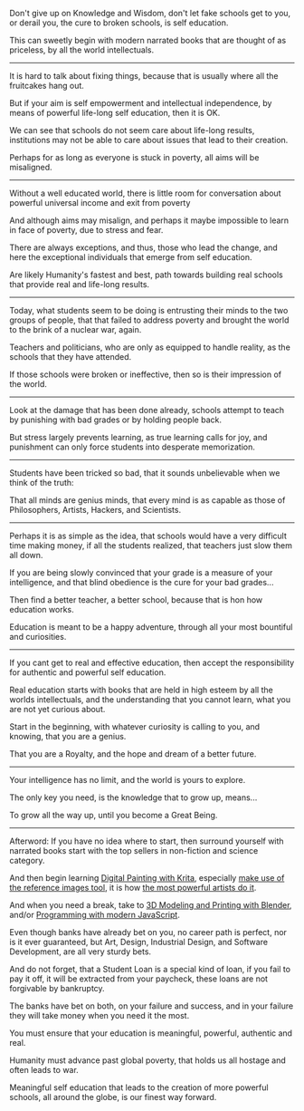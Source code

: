 Don't give up on Knowledge and Wisdom, don't let fake schools get to you, or derail you,
the cure to broken schools, is self education.

This can sweetly begin with modern narrated books that are thought of as priceless,
by all the world intellectuals.

---

It is hard to talk about fixing things,
because that is usually where all the fruitcakes hang out.

But if your aim is self empowerment and intellectual independence,
by means of powerful life-long self education, then it is OK.

We can see that schools do not seem care about life-long results,
institutions may not be able to care about issues that lead to their creation.

Perhaps for as long as everyone is stuck in poverty,
all aims will be misaligned.

---

Without a well educated world,
there is little room for conversation about powerful universal income and exit from poverty

And although aims may misalign,
and perhaps it maybe impossible to learn in face of poverty, due to stress and fear.

There are always exceptions, and thus, those who lead the change,
and here the exceptional individuals that emerge from self education.

Are likely Humanity's fastest and best,
path towards building real schools that provide real and life-long results.

---

Today, what students seem to be doing is entrusting their minds to the two groups of people,
that that failed to address poverty and brought the world to the brink of a nuclear war, again.

Teachers and politicians, who are only as equipped to handle reality,
as the schools that they have attended.

If those schools were broken or ineffective,
then so is their impression of the world.

---

Look at the damage that has been done already,
schools attempt to teach by punishing with bad grades or by holding people back.

But stress largely prevents learning, as true learning calls for joy,
and punishment can only force students into desperate memorization.

---

Students have been tricked so bad,
that it sounds unbelievable when we think of the truth:

That all minds are genius minds,
that every mind is as capable as those of Philosophers, Artists, Hackers, and Scientists.

---

Perhaps it is as simple as the idea, that schools would have a very difficult time making money,
if all the students realized, that teachers just slow them all down.

If you are being slowly convinced that your grade is a measure of your intelligence,
and that blind obedience is the cure for your bad grades...

Then find a better teacher, a better school,
because that is hon how education works.

Education is meant to be a happy adventure,
through all your most bountiful and curiosities.

---

If you cant get to real and effective education,
then accept the responsibility for authentic and powerful self education.

Real education starts with books that are held in high esteem by all the worlds intellectuals,
and the understanding that you cannot learn, what you are not yet curious about.

Start in the beginning, with whatever curiosity is calling to you,
and knowing, that you are a genius.

That you are a Royalty,
and the hope and dream of a better future.

---

Your intelligence has no limit,
and the world is yours to explore.

The only key you need,
is the knowledge that to grow up, means...

To grow all the way up,
until you become a Great Being.

---

Afterword: If you have no idea where to start,
then surround yourself with narrated books start with the top sellers in non-fiction and science category.

And then begin learning [Digital Painting with Krita][1],
especially [make use of the reference images tool][2], it is how [the most powerful artists do it][3].

And when you need a break, take to [3D Modeling and Printing with Blender][4],
and/or [Programming with modern JavaScript][5].

Even though banks have already bet on you, no career path is perfect, nor is it ever guaranteed,
but Art, Design, Industrial Design, and Software Development, are all very sturdy bets.

And do not forget, that a Student Loan is a special kind of loan,
if you fail to pay it off, it will be extracted from your paycheck, these loans are not forgivable by bankruptcy.

The banks have bet on both, on your failure and success,
and in your failure they will take money when you need it the most.

You must ensure that your education is meaningful,
powerful, authentic and real.

Humanity must advance past global poverty,
that holds us all hostage and often leads to war.

Meaningful self education that leads to the creation of more powerful schools,
all around the globe, is our finest way forward.

[1]: https://www.youtube.com/results?search_query=krita+tutorial+for+beginners
[2]: https://www.youtube.com/watch?v=0uCH2z_zLmc
[3]: https://www.youtube.com/watch?v=0fEMJp70tGU
[4]: https://www.youtube.com/results?search_query=blender+tutorial
[5]: https://www.youtube.com/results?search_query=javascript+tutorial
